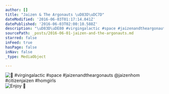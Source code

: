 ```yaml
---
author: []
title: "Jaizen & The Argonauts \uD83D\uDC7D"
dateModified: '2016-06-03T01:17:14.041Z'
datePublished: '2016-06-03T02:00:10.588Z'
description: "\uD83D\uDE80 #virgingalactic #space #jaizenandtheargonauts @jaizenhom #citizenjaizen #homgirls"
sourcePath: _posts/2016-06-01-jaizen-and-the-argonauts.md
starred: false
inFeed: true
hasPage: false
inNav: false
_type: MediaObject

---
```

![ #virgingalactic #space #jaizenandtheargonauts @jaizenhom #citizenjaizen #homgirls](https://the-grid-user-content.s3-us-west-2.amazonaws.com/abf922b5-bf56-42b4-bb0e-ce1d16dcee56.jpg)
![Enjoy ](https://the-grid-user-content.s3-us-west-2.amazonaws.com/6aab5bec-b783-430c-97e2-b669f5d19dc2.jpg)
